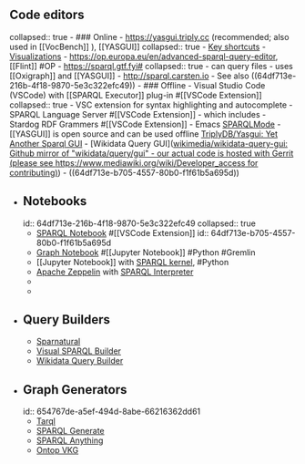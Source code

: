 ## Code editors
collapsed:: true
	- ### Online
		- https://yasgui.triply.cc (recommended; also used in [[VocBench]] ), [[YASGUI]]
		  collapsed:: true
			- [Key shortcuts](https://triply.cc/docs/yasgui#supported-key-combinations)
			- [Visualizations](https://triply.cc/docs/yasgui#supported-key-combinations)
		- https://op.europa.eu/en/advanced-sparql-query-editor, [[Flint]] #OP
		- https://sparql.gtf.fyi#
		  collapsed:: true
			- can query files
			- uses [[Oxigraph]] and [[YASGUI]]
		- http://sparql.carsten.io
		- See also ((64df713e-216b-4f18-9870-5e3c322efc49))
	- ### Offline
		- Visual Studio Code (VSCode) with [[SPARQL Executor]] plug-in #[[VSCode Extension]]
		  collapsed:: true
			- VSC extension for syntax highlighting and autocomplete
				- SPARQL Language Server #[[VSCode Extension]]
					- which includes
						- Stardog RDF Grammers #[[VSCode Extension]]
		- Emacs [SPARQLMode](https://www.emacswiki.org/emacs/SPARQLMode)
		- [[YASGUI]] is open source and can be used offline [TriplyDB/Yasgui: Yet Another Sparql GUI](https://github.com/TriplyDB/Yasgui)
		- [Wikidata Query GUI]([wikimedia/wikidata-query-gui: Github mirror of "wikidata/query/gui" - our actual code is hosted with Gerrit (please see https://www.mediawiki.org/wiki/Developer_access for contributing)](https://github.com/wikimedia/wikidata-query-gui))
		- ((64df713e-b705-4557-80b0-f1f61b5a695d))
- ## Notebooks
  id:: 64df713e-216b-4f18-9870-5e3c322efc49
  collapsed:: true
	- [SPARQL Notebook](https://marketplace.visualstudio.com/items?itemName=Zazuko.sparql-notebook) #[[VSCode Extension]]
	  id:: 64df713e-b705-4557-80b0-f1f61b5a695d
	- [Graph Notebook](https://github.com/aws/graph-notebook) #[[Jupyter Notebook]] #Python #Gremlin
	- [[Jupyter Notebook]] with [SPARQL kernel](https://github.com/paulovn/sparql-kernel), #Python
	- [Apache Zeppelin](https://zeppelin.apache.org/) with [SPARQL Interpreter](https://zeppelin.apache.org/docs/0.9.0/interpreter/sparql.html)
	-
	-
- ## Query Builders
	- [Sparnatural](https://github.com/sparna-git/Sparnatural)
	- [Visual SPARQL Builder](https://leipert.github.io/vsb/#home)
	- [Wikidata Query Builder](https://query.wikidata.org/querybuilder/?uselang=en)
- ## Graph Generators
  id:: 654767de-a5ef-494d-8abe-66216362dd61
	- [Tarql](http://tarql.github.io)
	- [SPARQL Generate](https://ci.mines-stetienne.fr/sparql-generate/)
	- [SPARQL Anything](https://sparql-anything.cc)
	- [Ontop VKG](https://ontop-vkg.org)